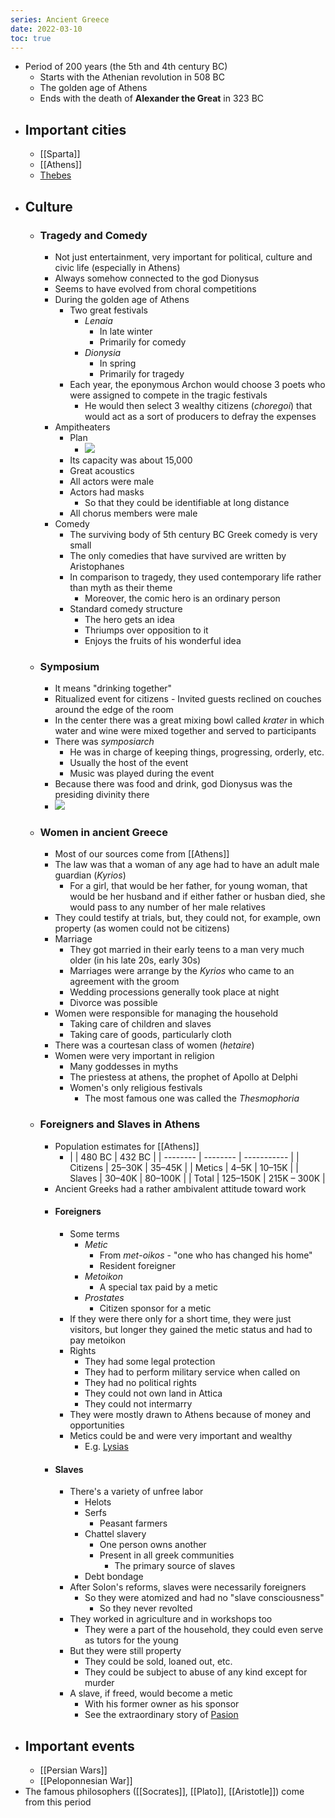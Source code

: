 ```yaml
---
series: Ancient Greece
date: 2022-03-10
toc: true
---
```

<style>
	p {
		padding: 0;
		margin:0;
	}
</style>

- Period of 200 years (the 5th and 4th century BC)
	-  Starts with the Athenian revolution in 508 BC
	-  The golden age of Athens
	-  Ends with the death of **Alexander the Great** in 323 BC
	
- ## Important cities
    - [[Sparta]]
    - [[Athens]]
    - [Thebes](https://en.wikipedia.org/wiki/Thebes,_Greece#History)
- ## Culture
    - ### Tragedy and Comedy
		-  Not just entertainment, very important for political, culture and civic life (especially in Athens)
		-  Always somehow connected to the god Dionysus
		-  Seems to have evolved from choral competitions
		-  During the golden age of Athens
			-  Two great festivals
				-  *Lenaia*
					-  In late winter
					-  Primarily for comedy
				-  *Dionysia*
					-  In spring
					-  Primarily for tragedy
			- Each year, the eponymous Archon would choose 3 poets who were assigned to compete in the tragic festivals
				- He would then select 3 wealthy citizens (*choregoi*) that would act as a sort of producers to defray the expenses
		- Ampitheaters
			- Plan
				- ![](https://firebasestorage.googleapis.com/v0/b/firescript-577a2.appspot.com/o/imgs%2Fapp%2FVitecek%2FJjbKCPt8gs.png?alt=media&token=7599a6cd-6a09-48cb-80eb-e5f06f24dd2a)
			- Its capacity was about 15,000
			- Great acoustics
			- All actors were male
			- Actors had masks
				- So that they could be identifiable at long distance
			- All chorus members were male
		- Comedy
			- The surviving body of 5th century BC Greek comedy is very small
			- The only comedies that have survived are written by Aristophanes
			- In comparison to tragedy, they used contemporary life rather than myth as their theme
				- Moreover, the comic hero is an ordinary person
			- Standard comedy structure
				- The hero gets an idea
				- Thriumps over opposition to it
				- Enjoys the fruits of his wonderful idea
    - ### Symposium
		- It means "drinking together"
		- Ritualized event for citizens
			  - Invited guests reclined on couches around the edge of the room
        - In the center there was a great mixing bowl called *krater* in which water and wine were mixed together and served to participants
        - There was *symposiarch*
            - He was in charge of keeping things, progressing, orderly, etc.
            - Usually the host of the event
            - Music was played during the event
		- Because there was food and drink, god Dionysus was the presiding divinity there
		- ![](https://firebasestorage.googleapis.com/v0/b/firescript-577a2.appspot.com/o/imgs%2Fapp%2FVitecek%2F1ijuJ6sy3t.png?alt=media&token=58017be0-8e47-4592-b7b3-543a3bb25741)
    - ### Women in ancient Greece
		- Most of our sources come from [[Athens]]
		- The law was that a woman of any age had to have an adult male guardian (*Kyrios*)
			- For a girl, that would be her father, for young woman, that would be her husband and if either father or husban died, she would pass to any number of her male relatives
		- They could testify at trials, but, they could not, for example, own property (as women could not be citizens)
		- Marriage
			- They got married in their early teens to a man very much older (in his late 20s, early 30s)
			- Marriages were arrange by the *Kyrios* who came to an agreement with the groom
			- Wedding processions generally took place at night
			- Divorce was possible
		- Women were responsible for managing the household
			- Taking care of children and slaves
			- Taking care of goods, particularly cloth
		- There was a courtesan class of women (*hetaire*)
		- Women were very important in religion
			- Many goddesses in myths
			- The priestess at athens, the prophet of Apollo at Delphi
			- Women's only religious festivals
				- The most famous one was called the *Thesmophoria*
    - ### Foreigners and Slaves in Athens
		- Population estimates for [[Athens]]
			- |          | 480 BC   | 432 BC      |
			| -------- | -------- | ----------- |
			| Citizens | 25–30K   | 35–45K      |
			| Metics   | 4–5K     | 10–15K      |
			| Slaves   | 30–40K   | 80–100K     |
			| Total    | 125–150K | 215K – 300K |
		- Ancient Greeks had a rather ambivalent attitude toward work
		- #### Foreigners
			- Some terms
				- *Metic*
					- From *met*-*oikos* - "one who has changed his home"
					- Resident foreigner
				- *Metoikon*
					- A special tax paid by a metic
				- *Prostates*
					- Citizen sponsor for a metic
			- If they were there only for a short time, they were just visitors, but longer they gained the metic status and had to pay metoikon
			- Rights
				- They had some legal protection
				- They had to perform military service when called on
				- They had no political rights
				- They could not own land in Attica
				- They could not intermarry
			- They were mostly drawn to Athens because of money and opportunities
			- Metics could be and were very important and wealthy
				- E.g. [Lysias](https://en.wikipedia.org/wiki/Lysias)
		- #### Slaves
			- There's a variety of unfree labor
				- Helots
				- Serfs
					- Peasant farmers
				- Chattel slavery
					- One person owns another
					- Present in all greek communities
						- The primary source of slaves
				- Debt bondage
			- After Solon's reforms, slaves were necessarily foreigners
				- So they were atomized and had no "slave consciousness"
					- So they never revolted
			- They worked in agriculture and in workshops too
				- They were a part of the household, they could even serve as tutors for the young
			- But they were still property
				- They could be sold, loaned out, etc.
				- They could be subject to abuse of any kind except for murder
			- A slave, if freed, would become a metic
				- With his former owner as his sponsor
				- See the extraordinary story of [Pasion](https://en.wikipedia.org/wiki/Pasion)

- ## Important events
    - [[Persian Wars]]
    - [[Peloponnesian War]]
- The famous philosophers ([[Socrates]], [[Plato]], [[Aristotle]]) come from this period